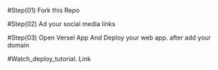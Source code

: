 #Step(01)
Fork this Repo

#Step(02)
Ad your social media links

#Step(03)
Open Versel App And Deploy your web app. after add your domain

#Watch_deploy_tutorial.
Link
